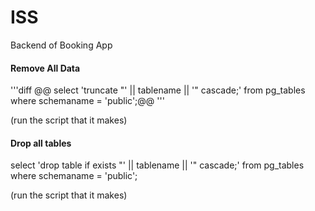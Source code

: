 # ISS
Backend of Booking App


#### Remove All Data

'''diff
@@ select 'truncate "' || tablename || '" cascade;' 
  from pg_tables
 where schemaname = 'public';@@
 '''


(run the script that it makes)


#### Drop all tables

select 'drop table if exists "' || tablename || '" cascade;' 
  from pg_tables
 where schemaname = 'public';

(run the script that it makes)
